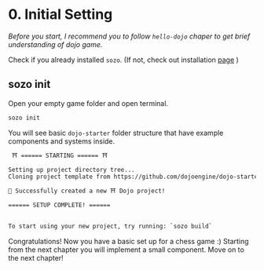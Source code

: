 # 0. Initial Setting

_Before you start, I recommend you to follow `hello-dojo` chaper to get brief understanding of dojo game._

Check if you already installed `sozo`. (If not, check out installation [page](../../getting-started/installation.md) )

## sozo init

Open your empty game folder and open terminal.

```sh
sozo init
```

You will see basic `dojo-starter` folder structure that have example components and systems inside.

```sh
 ⛩️ ====== STARTING ====== ⛩️

Setting up project directory tree...
Cloning project template from https://github.com/dojoengine/dojo-starter...

🎉 Successfully created a new ⛩️ Dojo project!

====== SETUP COMPLETE! ======


To start using your new project, try running: `sozo build`
```

Congratulations! Now you have a basic set up for a chess game :) Starting from the next chapter you will implement a small component. Move on to the next chapter!
